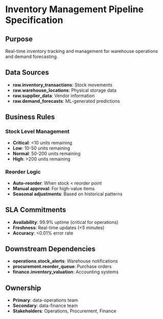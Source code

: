 # Inventory Management Pipeline Specification

## Purpose
Real-time inventory tracking and management for warehouse operations and demand forecasting.

## Data Sources
- **raw.inventory_transactions**: Stock movements
- **raw.warehouse_locations**: Physical storage data
- **raw.supplier_data**: Vendor information
- **raw.demand_forecasts**: ML-generated predictions

## Business Rules
### Stock Level Management
- **Critical**: <10 units remaining
- **Low**: 10-50 units remaining
- **Normal**: 50-200 units remaining
- **High**: >200 units remaining

### Reorder Logic
- **Auto-reorder**: When stock < reorder point
- **Manual approval**: For high-value items
- **Seasonal adjustments**: Based on historical patterns

## SLA Commitments
- **Availability**: 99.9% uptime (critical for operations)
- **Freshness**: Real-time updates (<5 minutes)
- **Accuracy**: <0.01% error rate

## Downstream Dependencies
- **operations.stock_alerts**: Warehouse notifications
- **procurement.reorder_queue**: Purchase orders
- **finance.inventory_valuation**: Accounting systems

## Ownership
- **Primary**: data-operations team
- **Secondary**: data-finance team
- **Stakeholders**: Operations, Procurement, Finance
